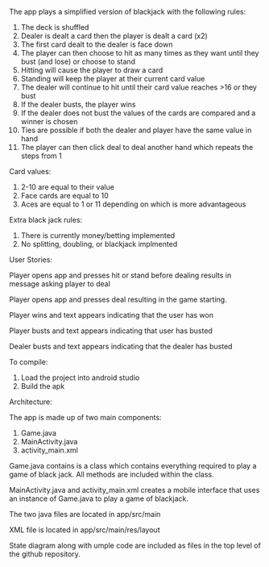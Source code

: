 The app plays a simplified version of blackjack with the following rules:

1) The deck is shuffled
2) Dealer is dealt a card then the player is dealt a card (x2)
3) The first card dealt to the dealer is face down
4) The player can then choose to hit as many times as they want until they bust (and lose) or choose to stand
5) Hitting will cause the player to draw a card
6) Standing will keep the player at their current card value
7) The dealer will continue to hit until their card value reaches >16 or they bust
8) If the dealer busts, the player wins
9) If the dealer does not bust the values of the cards are compared and a winner is chosen
10) Ties are possible if both the dealer and player have the same value in hand
11) The player can then click deal to deal another hand which repeats the steps from 1

Card values:

1) 2-10 are equal to their value
2) Face cards are equal to 10
3) Aces are equal to 1 or 11 depending on which is more advantageous

Extra black jack rules:

1) There is currently money/betting implemented
2) No splitting, doubling, or blackjack implmented


User Stories:

Player opens app and presses hit or stand before dealing results in message asking player to deal

Player opens app and presses deal resulting in the game starting.

Player wins and text appears indicating that the user has won

Player busts and text appears indicating that user has busted

Dealer busts and text appears indicating that the dealer has busted


To compile:

1) Load the project into android studio
2) Build the apk

Architecture:

The app is made up of two main components:

1) Game.java
2) MainActivity.java
3) activity_main.xml

Game.java contains is a class which contains everything required to play a game of black jack. All methods are included within
the class.

MainActivity.java and activity_main.xml creates a mobile interface that uses an instance of Game.java to play a game of blackjack.

The two java files are located in app/src/main

XML file is located in app/src/main/res/layout



State diagram along with umple code are included as files in the top level of the github repository.

